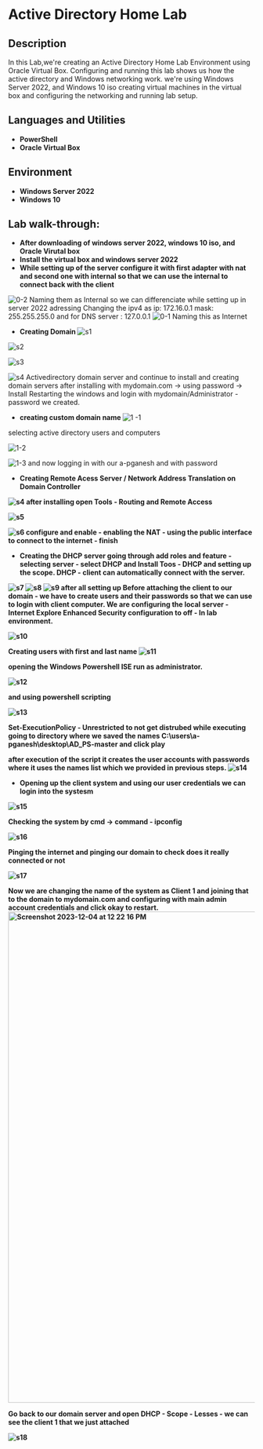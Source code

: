 <h1> Active Directory Home Lab </h1>

<h2>Description</h2>
 In this Lab,we're creating an Active Directory Home Lab Environment using Oracle Virtual Box. Configuring and running this lab shows us how the active directory and Windows networking work.
 we're using Windows Server 2022, and Windows 10 iso creating virtual machines in the virtual box and configuring the networking and running lab setup.
<br />


<h2>Languages and Utilities</h2>

- <b>PowerShell </b> 
- <b> Oracle Virtual Box </b>

<h2>Environment</h2>

- <b> Windows Server 2022 </b>
- <b> Windows 10 </b> 

<h2>Lab walk-through:</h2>

- <b> After downloading of windows server 2022, windows 10 iso, and Oracle Virutal box</b>
- <b> Install the virtual box and windows server 2022</b>
- <b> While setting up of the server configure it with first adapter with nat and second one with internal so   that we can use the internal to connect back with the client</b>

![0-2](https://github.com/GiridharNaagar/Active-Directory-Home-Lab-/assets/114043681/30a92db6-34a1-4166-9c56-db7f7dbd3f3b)
 Naming them as Internal     so we can differenciate while setting up in server 2022 adressing
  Changing the ipv4 as ip: 172.16.0.1
                       mask: 255.255.255.0
                       and for DNS server : 127.0.0.1
![0-1](https://github.com/GiridharNaagar/Active-Directory-Home-Lab-/assets/114043681/d0c31db8-e40c-4659-bfeb-244c544f16a7)
 Naming this as Internet 
 
 - <b> Creating Domain </b>
![s1](https://github.com/GiridharNaagar/Active-Directory-Home-Lab-/assets/114043681/30dc70f6-d413-4d8d-a68a-286f3a277a4e)

![s2](https://github.com/GiridharNaagar/Active-Directory-Home-Lab-/assets/114043681/36b60056-461c-4f40-86ab-c3d14c0f597b)

![s3](https://github.com/GiridharNaagar/Active-Directory-Home-Lab-/assets/114043681/e86b0b96-ae63-49da-98c0-237eaaa9ca18)

![s4](https://github.com/GiridharNaagar/Active-Directory-Home-Lab-/assets/114043681/46eb37fa-0614-4af3-981a-323b521da325)
Activedirectory domain server and continue to install
and creating domain servers after installing with mydomain.com -> using password -> Install
Restarting the windows and login with mydomain/Administrator - password we created.

- <b>creating custom domain name </b>
![1 -1 ](https://github.com/GiridharNaagar/Active-Directory-Home-Lab-/assets/114043681/d11db61b-5524-4696-983a-8b3b75f802cc)

selecting active directory users and computers

![1-2](https://github.com/GiridharNaagar/Active-Directory-Home-Lab-/assets/114043681/ac2f412a-c9fe-4ee8-9a82-9c79f2f70511)

![1-3](https://github.com/GiridharNaagar/Active-Directory-Home-Lab-/assets/114043681/d176cfc7-620e-4669-b720-5d3da974e92d)
and now logging in with our a-pganesh and with password 

- <b> Creating Remote Acess Server / Network Address Translation on Domain Controller

![s4](https://github.com/GiridharNaagar/Active-Directory-Home-Lab-/assets/114043681/59fd7d36-7b06-4dba-9099-215d82a22ca8)
after installing open Tools - Routing and Remote Access

![s5](https://github.com/GiridharNaagar/Active-Directory-Home-Lab-/assets/114043681/f626cf8e-cbde-4cd6-b726-2f26978f6753)

![s6](https://github.com/GiridharNaagar/Active-Directory-Home-Lab-/assets/114043681/1f2d3e3b-374f-4885-997d-6e71c94c484e)
configure and enable - enabling the NAT - using the public interface to connect to the internet - finish

- <b> Creating the DHCP server </b>
going through add roles and feature - selecting server - select DHCP and Install
Toos - DHCP and setting up the scope.
DHCP - client can automatically connect with the server.

![s7](https://github.com/GiridharNaagar/Active-Directory-Home-Lab-/assets/114043681/c926267e-4a53-494f-bc55-52f196e5ec22)
![s8](https://github.com/GiridharNaagar/Active-Directory-Home-Lab-/assets/114043681/45755db7-fa1b-4036-8beb-7d03dc5e4265)
![s9](https://github.com/GiridharNaagar/Active-Directory-Home-Lab-/assets/114043681/8a5b0912-9b34-4632-bb29-efc11a2d12e8)
after all setting up
Before attaching the client to our domain - we have to create users and their passwords so that we can use to login with client computer.
We are configuring the local server - Internet Explore Enhanced Security configuration to off - In lab environment.

![s10](https://github.com/GiridharNaagar/Active-Directory-Home-Lab-/assets/114043681/dfd06145-5cd9-46b8-b8a6-f2d90dc1b0e2)

Creating users with first and last name 
![s11](https://github.com/GiridharNaagar/Active-Directory-Home-Lab-/assets/114043681/7feb5f75-99e5-45df-b8ea-fb0dcedea3be)

opening the Windows Powershell ISE run as administrator.

![s12](https://github.com/GiridharNaagar/Active-Directory-Home-Lab-/assets/114043681/1dae505c-007a-436f-9b3a-a6bc52059228)

and using powershell scripting 

![s13](https://github.com/GiridharNaagar/Active-Directory-Home-Lab-/assets/114043681/d76deabd-86ca-4b5c-950c-739579c4c3cb)

Set-ExecutionPolicy - Unrestricted to not get distrubed while executing
going to directory where we saved the names
C:\users\a-pganesh\desktop\AD_PS-master and click play

after execution of the script it creates the user accounts with passwords where it uses the names list which we provided in previous steps.
![s14](https://github.com/GiridharNaagar/Active-Directory-Home-Lab-/assets/114043681/6ca995df-d0a8-4861-8732-be605fe61fc8)

- <b> Opening up the client system </b>
and using our user credentials we can login into the systesm

![s15](https://github.com/GiridharNaagar/Active-Directory-Home-Lab-/assets/114043681/3cb4be23-04ff-4cb6-94f1-b3f49b2fe913)

Checking the system by cmd -> command - ipconfig

![s16](https://github.com/GiridharNaagar/Active-Directory-Home-Lab-/assets/114043681/42dcd145-9420-4438-993e-a8dac567f705)

Pinging the internet and pinging our domain to check does it really connected or not

![s17](https://github.com/GiridharNaagar/Active-Directory-Home-Lab-/assets/114043681/6bc1b731-28b1-485e-8d53-fdf7741906dd)

Now we are changing the name of the system as Client 1 and joining that to the domain to mydomain.com and configuring with main admin account credentials and click okay to restart.
<img width="1001" alt="Screenshot 2023-12-04 at 12 22 16 PM" src="https://github.com/GiridharNaagar/Active-Directory-Home-Lab-/assets/114043681/68ea8e8f-792b-43bd-8bdf-9a7bb1e3c32e">

Go back to our domain server and open DHCP - Scope - Lesses - we can see the client 1 that we just attached

![s18](https://github.com/GiridharNaagar/Active-Directory-Home-Lab-/assets/114043681/9944b0f4-10e2-48fe-9127-5e3f20177833)








 

